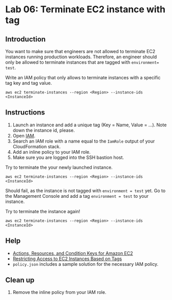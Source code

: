 # Lab 06: Terminate EC2 instance with tag

## Introduction

You want to make sure that engineers are not allowed to terminate EC2 instances running production workloads. Therefore, an engineer should only be allowed to terminate instances that are tagged with `environment= test`.

Write an IAM policy that only allows to terminate instances with a specific tag key and tag value.

```
aws ec2 terminate-instances --region <Region> --instance-ids <InstanceId>
```

## Instructions


1. Launch an instance and add a unique tag (Key = Name, Value = ...). Note down the instance id, please.
1. Open [IAM](https://console.aws.amazon.com/iam/home).
1. Search an IAM role with a name equal to the `IamRole` output of your CloudFormation stack.
1. Add an inline policy to your IAM role.
1. Make sure you are logged into the SSH bastion host.

Try to terminate the your newly launched instance.

```
aws ec2 terminate-instances --region <Region> --instance-ids <InstanceId>
```

Should fail, as the instance is not tagged with `environment = test` yet. Go to the Management Console and add a tag `environment = test` to your instance.

Try to terminate the instance again!

```
aws ec2 terminate-instances --region <Region> --instance-ids <InstanceId>
```


## Help

* [Actions, Resources, and Condition Keys for Amazon EC2](https://docs.aws.amazon.com/IAM/latest/UserGuide/list_amazonec2.html)
* [Restricting Access to EC2 Instances Based on Tags](https://cloudonaut.io/restricting-access-to-ec2-instances-based-on-tags/)
* `policy.json` includes a sample solution for the necessary IAM policy.

## Clean up

1. Remove the inline policy from your IAM role.

